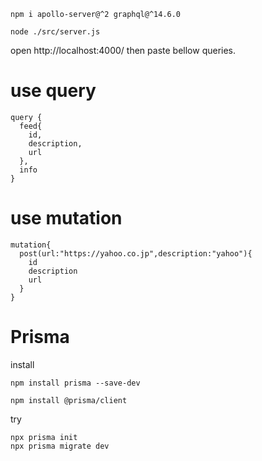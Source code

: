 ```
npm i apollo-server@^2 graphql@^14.6.0

node ./src/server.js
```

open http://localhost:4000/
then paste bellow queries.

# use query

```
query {
  feed{
    id,
    description,
    url
  },
  info
}
```


# use mutation
```
mutation{
  post(url:"https://yahoo.co.jp",description:"yahoo"){
    id
    description
    url
  } 
}
```

# Prisma
install
```
npm install prisma --save-dev

npm install @prisma/client
```


try
```
npx prisma init
npx prisma migrate dev